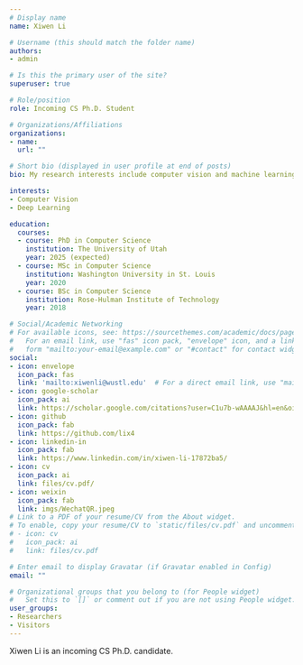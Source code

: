 ```yaml
---
# Display name
name: Xiwen Li

# Username (this should match the folder name)
authors:
- admin

# Is this the primary user of the site?
superuser: true

# Role/position
role: Incoming CS Ph.D. Student

# Organizations/Affiliations
organizations:
- name: 
  url: ""

# Short bio (displayed in user profile at end of posts)
bio: My research interests include computer vision and machine learning.

interests:
- Computer Vision
- Deep Learning

education:
  courses:
  - course: PhD in Computer Science
    institution: The University of Utah
    year: 2025 (expected)
  - course: MSc in Computer Science
    institution: Washington University in St. Louis
    year: 2020
  - course: BSc in Computer Science
    institution: Rose-Hulman Institute of Technology
    year: 2018

# Social/Academic Networking
# For available icons, see: https://sourcethemes.com/academic/docs/page-builder/#icons
#   For an email link, use "fas" icon pack, "envelope" icon, and a link in the
#   form "mailto:your-email@example.com" or "#contact" for contact widget.
social:
- icon: envelope
  icon_pack: fas
  link: 'mailto:xiwenli@wustl.edu'  # For a direct email link, use "mailto:test@example.org".
- icon: google-scholar
  icon_pack: ai
  link: https://scholar.google.com/citations?user=C1u7b-wAAAAJ&hl=en&oi=sra
- icon: github
  icon_pack: fab
  link: https://github.com/lix4
- icon: linkedin-in
  icon_pack: fab
  link: https://www.linkedin.com/in/xiwen-li-17872ba5/
- icon: cv
  icon_pack: ai
  link: files/cv.pdf/
- icon: weixin
  icon_pack: fab
  link: imgs/WechatQR.jpeg
# Link to a PDF of your resume/CV from the About widget.
# To enable, copy your resume/CV to `static/files/cv.pdf` and uncomment the lines below.
# - icon: cv
#   icon_pack: ai
#   link: files/cv.pdf

# Enter email to display Gravatar (if Gravatar enabled in Config)
email: ""

# Organizational groups that you belong to (for People widget)
#   Set this to `[]` or comment out if you are not using People widget.
user_groups:
- Researchers
- Visitors
---
```


Xiwen Li is an incoming CS Ph.D. candidate.
